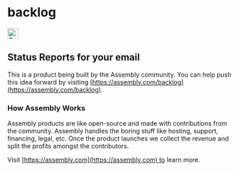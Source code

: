 # backlog

<a href="https://assembly.com/backlog/bounties"><img src="https://asm-badger.herokuapp.com/backlog/badges/tasks.svg" height="24px" alt="Open Tasks" /></a>

## Status Reports for your email

This is a product being built by the Assembly community. You can help push this idea forward by visiting [https://assembly.com/backlog](https://assembly.com/backlog).

### How Assembly Works

Assembly products are like open-source and made with contributions from the community. Assembly handles the boring stuff like hosting, support, financing, legal, etc. Once the product launches we collect the revenue and split the profits amongst the contributors.

Visit [https://assembly.com](https://assembly.com) to learn more.
